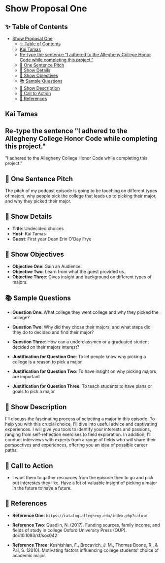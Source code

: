 # Show Proposal One

## ✨ Table of Contents

<!---toc start-->

* [Show Proposal One](#show-proposal-one)
  * [✨ Table of Contents](#-table-of-contents)
  * [Kai Tamas](Kai-Tamas)
  * [Re-type the sentence "I adhered to the Allegheny College Honor Code while completing this project."](#re-type-the-sentence-i-adhered-to-the-allegheny-college-honor-code-while-completing-this-project)
  * [🏁 One Sentence Pitch](#-one-sentence-pitch)
  * [🔬 Show Details](#-show-details)
  * [📝 Show Objectives](#-show-objectives)
  * [📚 Sample Questions](#-sample-questions)
  * [🎉 Show Description](#-show-description)
  * [📢 Call to Action](#-call-to-action)
  * [🦜 References](#-references)

<!---toc end-->

## Kai Tamas

## Re-type the sentence "I adhered to the Allegheny College Honor Code while completing this project."

"I adhered to the Allegheny College Honor Code while completing this project."

## 🏁 One Sentence Pitch

The pitch of my podcast episode is going to be touching on different types of majors, why people pick the college that leads up to picking their major, and why they picked their major.

## 🔬 Show Details

- **Title**: Undecided choices
- **Host**: Kai Tamas
- **Guest**: First year Dean Erin O'Day Frye

## 📝 Show Objectives

- **Objective One**: Gain an Audience.
- **Objective Two**: Learn from what the guest provided us.
- **Objective Three**: Gives insight and background on different types of majors.

## 📚 Sample Questions

- **Question One**: What college they went college and why they picked the college?
- **Question Two**: Why did they chose their majors, and what steps did they do to decided and find their major?
- **Question Three**: How can a underclassmen or a graduated student decided on their majors interest?

- **Justification for Question One**: To let people know why picking a college is a reason to pick a major
- **Justification for Question Two**: To have insight on why picking majors are important
- **Justification for Question Three**: To teach students to have plans or goals to pick a major

## 🎉 Show Description

I'll discuss the fascinating process of selecting a major in this episode. To help you with this crucial choice, I'll dive into useful advice and captivating experiences. I will give you tools to identify your interests and passions, ranging from self-reflection exercises to field exploration. In addition, I'll conduct interviews with experts from a range of fields who will share their perspectives and experiences, offering you an idea of possible career paths.

## 📢 Call to Action

- I want them to gather resources from the episode then to go and pick out interestes they like. Have a lot of valuable insight of picking a major in the future to have a future.

## 🦜 References

- **Reference One**: `https://catalog.allegheny.edu/index.php?catoid`

- **Reference Two**: Quadlin, N. (2017). Funding sources, family income, and fields of study in college Oxford University Press (OUP). doi:10.1093/sf/sox042

- **Reference Three**: Keshishian, F., Brocavich, J. M., Thomas Boone, R., & Pal, S. (2010). Motivating factors influencing college students' choice of academic major.
